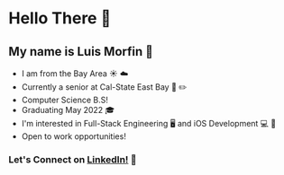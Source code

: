 # Hello There :wave: 

## My name is Luis Morfin :eyes: 


- I am from the Bay Area :sunny: :cloud: 
- Currently a senior at Cal-State East Bay :school_satchel: :pencil2: 
- Computer Science B.S! 
- Graduating May 2022 :mortar_board:
- I'm interested in Full-Stack Engineering  :desktop_computer:  and iOS Development :computer: 📱
- Open to work opportunities!

### Let's Connect on [LinkedIn!](https://www.linkedin.com/in/luis-morfin-/) :handshake: 

